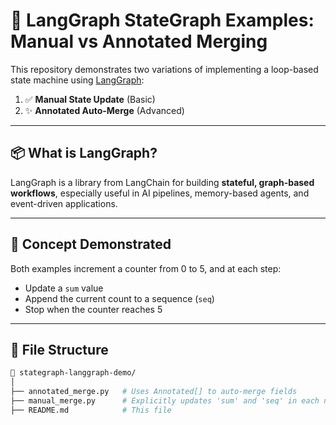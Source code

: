 # 🔁 LangGraph StateGraph Examples: Manual vs Annotated Merging

This repository demonstrates two variations of implementing a loop-based state machine using [LangGraph](https://github.com/langchain-ai/langgraph):

1. ✅ **Manual State Update** (Basic)
2. ✨ **Annotated Auto-Merge** (Advanced)

---

## 📦 What is LangGraph?

LangGraph is a library from LangChain for building **stateful, graph-based workflows**, especially useful in AI pipelines, memory-based agents, and event-driven applications.

---

## 🧠 Concept Demonstrated

Both examples increment a counter from 0 to 5, and at each step:
- Update a `sum` value
- Append the current count to a sequence (`seq`)
- Stop when the counter reaches 5

---

## 📁 File Structure

```bash
📂 stategraph-langgraph-demo/
│
├── annotated_merge.py   # Uses Annotated[] to auto-merge fields
├── manual_merge.py      # Explicitly updates 'sum' and 'seq' in each node
├── README.md            # This file
